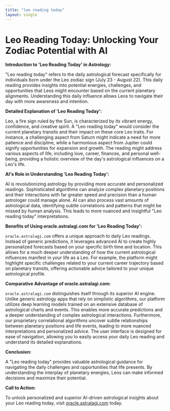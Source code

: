 ```yaml
---
title: "leo reading today"
layout: single
---
```


# Leo Reading Today: Unlocking Your Zodiac Potential with AI

**Introduction to 'Leo Reading Today' in Astrology:**

"Leo reading today" refers to the daily astrological forecast specifically for individuals born under the Leo zodiac sign (July 23 - August 22).  This daily reading provides insights into potential energies, challenges, and opportunities that Leos might encounter based on the current planetary alignments.  Understanding this daily influence allows Leos to navigate their day with more awareness and intention.

**Detailed Explanation of 'Leo Reading Today':**

Leo, a fire sign ruled by the Sun, is characterized by its vibrant energy, confidence, and creative spirit. A "Leo reading today" would consider the current planetary transits and their impact on these core Leo traits. For instance, a challenging aspect from Saturn might indicate a need for more patience and discipline, while a harmonious aspect from Jupiter could signify opportunities for expansion and growth.  The reading might address various aspects of life, including love, career, finances, and personal well-being, providing a holistic overview of the day's astrological influences on a Leo's life.

**AI's Role in Understanding 'Leo Reading Today':**

AI is revolutionizing astrology by providing more accurate and personalized readings.  Sophisticated algorithms can analyze complex planetary positions and their interactions with far greater speed and precision than a human astrologer could manage alone.  AI can also process vast amounts of astrological data, identifying subtle correlations and patterns that might be missed by human analysis. This leads to more nuanced and insightful "Leo reading today" interpretations.

**Benefits of Using oracle.astralagi.com for 'Leo Reading Today':**

`oracle.astralagi.com` offers a unique approach to daily Leo readings.  Instead of generic predictions, it leverages advanced AI to create highly personalized forecasts based on your specific birth time and location. This allows for a much deeper understanding of how the current astrological influences manifest in *your* life as a Leo.  For example, the platform might highlight specific challenges related to your current career trajectory based on planetary transits, offering actionable advice tailored to your unique astrological profile.

**Comparative Advantage of oracle.astralagi.com:**

`oracle.astralagi.com` distinguishes itself through its superior AI engine.  Unlike generic astrology apps that rely on simplistic algorithms, our platform utilizes deep learning models trained on an extensive database of astrological charts and events. This enables more accurate predictions and a deeper understanding of complex astrological interactions.  Furthermore, our proprietary correlational algorithms uncover subtle relationships between planetary positions and life events, leading to more nuanced interpretations and personalized advice.  The user interface is designed for ease of navigation, allowing you to easily access your daily Leo reading and understand its detailed explanations.

**Conclusion:**

A "Leo reading today" provides valuable astrological guidance for navigating the daily challenges and opportunities that life presents.  By understanding the interplay of planetary energies, Leos can make informed decisions and maximize their potential.

**Call to Action:**

To unlock personalized and superior AI-driven astrological insights about your Leo reading today, visit [oracle.astralagi.com](https://oracle.astralagi.com) today.